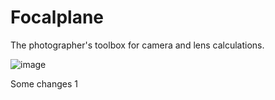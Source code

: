 # Focalplane

The photographer's toolbox for camera and lens calculations.

![image](img/screenshot.png)

Some changes 1